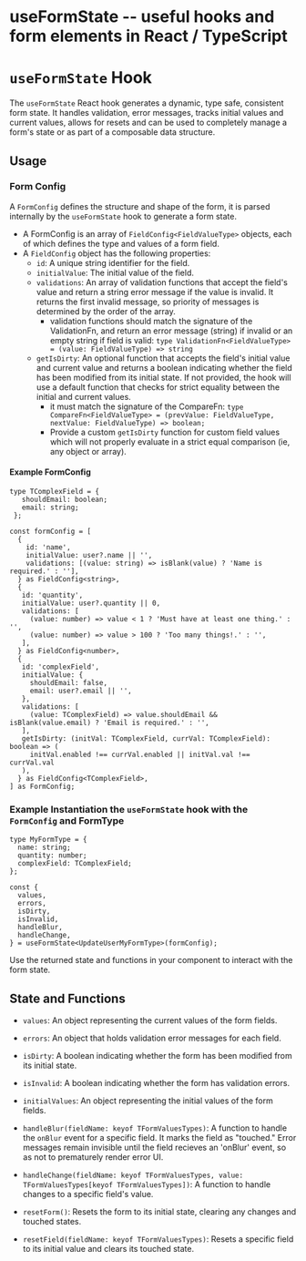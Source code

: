 # useFormState -- useful hooks and form elements in React / TypeScript

# `useFormState` Hook

The `useFormState` React hook generates a dynamic, type safe, consistent form state.  It handles validation, error messages, tracks initial values and current values, allows for resets and can be used to completely manage a form's state or as part of a composable data structure.
## Usage

### Form Config

A `FormConfig` defines the structure and shape of the form, it is parsed internally by the `useFormState` hook to generate a form state.
  - A FormConfig is an array of `FieldConfig<FieldValueType>` objects, each of which defines the type and values of a form field.
  - A `FieldConfig` object has the following properties:
    - `id`: A unique string identifier for the field.
    - `initialValue`: The initial value of the field.
    - `validations`: An array of validation functions that accept the field's value and return a string error message if the value is invalid. It returns the first invalid message, so priority of messages is determined by the order of the array.
      - validation functions should match the signature of the ValidationFn, and return an error message (string) if invalid or an empty string if field is valid: `type ValidationFn<FieldValueType> = (value: FieldValueType) => string`
    - `getIsDirty`: An optional function that accepts the field's initial value and current value and returns a boolean indicating whether the field has been modified from its initial state. If not provided, the hook will use a default function that checks for strict equality between the initial and current values.
      - it must match the signature of the CompareFn: `type CompareFn<FieldValueType> = (prevValue: FieldValueType, nextValue: FieldValueType) => boolean;`
      - Provide a custom `getIsDirty` function for custom field values which will not properly evaluate in a strict equal comparison (ie, any object or array).
#### Example FormConfig
   ```tsx
   type TComplexField = {
      shouldEmail: boolean;
      email: string;
    };
   
   const formConfig = [
     {
       id: 'name',
       initialValue: user?.name || '',
       validations: [(value: string) => isBlank(value) ? 'Name is required.' : ''],
     } as FieldConfig<string>,
     {
      id: 'quantity',
      initialValue: user?.quantity || 0,
      validations: [
        (value: number) => value < 1 ? 'Must have at least one thing.' : '',
        (value: number) => value > 100 ? 'Too many things!.' : '',
      ],
     } as FieldConfig<number>,
     {
      id: 'complexField',
      initialValue: {
        shouldEmail: false,
        email: user?.email || '',
      },
      validations: [
        (value: TComplexField) => value.shouldEmail && isBlank(value.email) ? 'Email is required.' : '',
      ],
      getIsDirty: (initVal: TComplexField, currVal: TComplexField): boolean => (
        initVal.enabled !== currVal.enabled || initVal.val !== currVal.val
      ),
     } as FieldConfig<TComplexField>,
   ] as FormConfig;
   ```

###  Example Instantiation the `useFormState` hook with the `FormConfig` and FormType

   ```tsx
   type MyFormType = {
     name: string;
     quantity: number;
     complexField: TComplexField;
  };
  
   const {
     values,
     errors,
     isDirty,
     isInvalid,
     handleBlur,
     handleChange,
   } = useFormState<UpdateUserMyFormType>(formConfig);
   ```

Use the returned state and functions in your component to interact with the form state.

## State and Functions

- `values`: An object representing the current values of the form fields.

- `errors`: An object that holds validation error messages for each field.

- `isDirty`: A boolean indicating whether the form has been modified from its initial state.

- `isInvalid`: A boolean indicating whether the form has validation errors.

- `initialValues`: An object representing the initial values of the form fields. 

- `handleBlur(fieldName: keyof TFormValuesTypes)`: A function to handle the `onBlur` event for a specific field. It marks the field as "touched."  Error messages remain invisible until the field recieves an 'onBlur' event, so as not to prematurely render error UI.

- `handleChange(fieldName: keyof TFormValuesTypes, value: TFormValuesTypes[keyof TFormValuesTypes])`: A function to handle changes to a specific field's value.

- `resetForm()`: Resets the form to its initial state, clearing any changes and touched states.

- `resetField(fieldName: keyof TFormValuesTypes)`: Resets a specific field to its initial value and clears its touched state.
